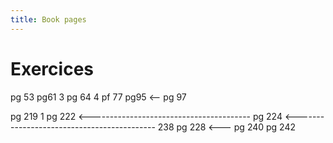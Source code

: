 ```yaml
---
title: Book pages
---
```


# Exercices

pg 53
pg61 3
pg 64 4
pf 77
pg95 <--
pg 97

pg 219 1
pg 222 <----------------------------------------
pg 224 <-------------------------------------------
238
pg 228 <---
pg 240
pg 242
